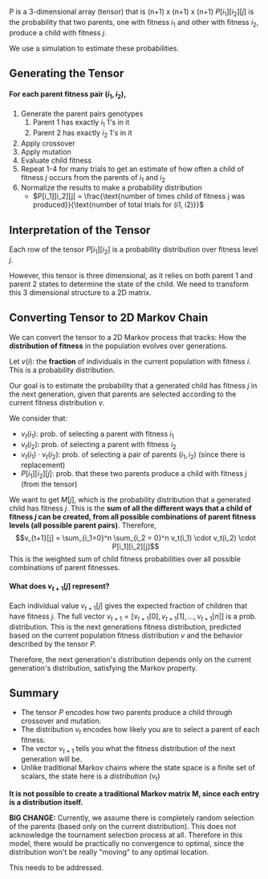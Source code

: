 P is a 3-dimensional array (tensor) that is (n+1) x (n+1) x (n+1)
$P[i_1][i_2][j]$ is the probability that two parents, one with fitness $i_1$ and other with fitness $i_2$, produce a child with fitness $j$.

We use a simulation to estimate these probabilities.

## Generating the Tensor
#### For each parent fitness pair $(i_1, i_2)$, 
1. Generate the parent pairs genotypes
	1. Parent 1 has exactly $i_1$ 1's in it
	2. Parent 2 has exactly $i_2$ 1's in it 
2. Apply crossover
3. Apply mutation
4. Evaluate child fitness 
5. Repeat 1-4 for many trials to get an estimate of how often a child of fitness $j$ occurs from the parents of $i_1$ and $i_2$
6. Normalize the results to make a probability distribution
	- $P[i_1][i_2][j] = \frac{\text{number of times child of fitness j was produced}}{\text{number of total trials for (i1, i2)}}$

## Interpretation of the Tensor
Each row of the tensor $P[i_1][i_2]$ is a probability distribution over fitness level $j$.

However, this tensor is three dimensional, as it relies on both parent 1 and parent 2 states to determine the state of the child. We need to transform this 3 dimensional structure to a 2D matrix.

## Converting Tensor to 2D Markov Chain
We can convert the tensor to a 2D Markov process that tracks: How the **distribution of fitness** in the population evolves over generations.

Let $v(i)$: the **fraction** of individuals in the current population with fitness $i$. This is a probability distribution.

Our goal is to estimate the probability that a generated child has fitness $j$ in the next generation, given that parents are selected according to the current fitness distribution $v$.

We consider that:
- $v_t(i_1)$: prob. of selecting a parent with fitness $i_1$
- $v_t(i_2)$:  prob. of selecting a parent with fitness $i_2$
- $v_t(i_1) \cdot v_t(i_2)$: prob. of selecting a pair of parents $(i_1, i_2)$ (since there is replacement)
- $P[i_1][i_2][j]$: prob. that these two parents produce a child with fitness $j$ (from the tensor)

We want to get $M[j]$, which is the probability distribution that a generated child has fitness $j$. This is the **sum of all the different ways that a child of fitness $j$ can be created, from all possible combinations of parent fitness levels (all possible parent pairs)**.
Therefore,
$$v_{t+1}[j] = \sum_{i_1=0}^n \sum_{i_2 = 0}^n v_t(i_1) \cdot v_t(i_2) \cdot P[i_1][i_2][j]$$
This is the weighted sum of child fitness probabilities over all possible combinations of parent fitnesses.
#### What does $v_{t+1}[j]$ represent?
Each individual value $v_{t+1}[j]$ gives the expected fraction of children that have fitness $j$.
The full vector $v_{t+1} = [v_{t+1}[0], v_{t+1}[1], ..., v_{t+1}[n]]$ is a prob. distribution. This is the next generations fitness distribution, predicted based on the current population fitness distribution $v$ and the behavior described by the tensor $P$.

Therefore, the next generation's distribution depends only on the current generation's distribution, satisfying the Markov property.

## Summary
- The tensor $P$ encodes how two parents produce a child through crossover and mutation.
- The distribution $v_t$ encodes how likely you are to select a parent of each fitness.
- The vector $v_{t+1}$ tells you what the fitness distribution of the next generation will be.
- Unlike traditional Markov chains where the state space is a finite set of scalars, the state here is a *distribution* ($v_t$)


**It is not possible to create a traditional Markov matrix M, since each entry is a distribution itself.**


**BIG CHANGE:**
Currently, we assume there is completely random selection of the parents (based only on the current distribution). This does not acknowledge the tournament selection process at all. Therefore in this model, there would be practically no convergence to optimal, since the distribution won't be really "moving" to any optimal location. 

This needs to be addressed. 

